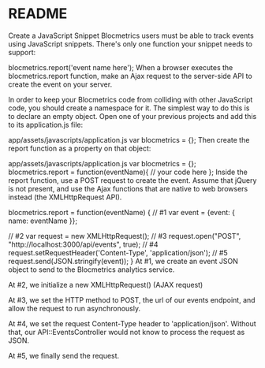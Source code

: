 # README

Create a JavaScript Snippet
Blocmetrics users must be able to track events using JavaScript snippets. There's only one function your snippet needs to support:

blocmetrics.report('event name here');
When a browser executes the blocmetrics.report function, make an Ajax request to the server-side API to create the event on your server.

In order to keep your Blocmetrics code from colliding with other JavaScript code, you should create a namespace for it. The simplest way to do this is to declare an empty object. Open one of your previous projects and add this to its application.js file:

app/assets/javascripts/application.js
  var blocmetrics = {};
Then create the report function as a property on that object:

app/assets/javascripts/application.js
var blocmetrics = {};
  blocmetrics.report = function(eventName){
    // your code here
  };
Inside the report function, use a POST request to create the event. Assume that jQuery is not present, and use the Ajax functions that are native to web browsers instead (the XMLHttpRequest API).

blocmetrics.report = function(eventName) {
   // #1
   var event = {event: { name: eventName }};
 
   // #2
   var request = new XMLHttpRequest();
   // #3
   request.open("POST", "http://localhost:3000/api/events", true);
   // #4
   request.setRequestHeader('Content-Type', 'application/json');
   // #5
   request.send(JSON.stringify(event));
}
At #1, we create an event JSON object to send to the Blocmetrics analytics service.

At #2, we initialize a new XMLHttpRequest() (AJAX request)

At #3, we set the HTTP method to POST, the url of our events endpoint, and allow the request to run asynchronously.

At #4, we set the request Content-Type header to 'application/json'. Without that, our API::EventsController would not know to process the request as JSON.

At #5, we finally send the request.
